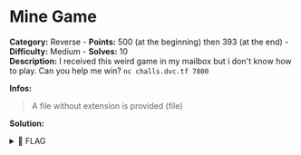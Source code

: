 # Mine Game

**Category:** Reverse - **Points:** 500 (at the beginning) then 393 (at the end) - **Difficulty:** Medium - **Solves:** 10\
**Description:** I received this weird game in my mailbox but i don't know how to play. Can you help me win? `nc challs.dvc.tf 7800`

**Infos:**

> A file without extension is provided (file)

**Solution:**

<details>

<summary><span data-gb-custom-inline data-tag="emoji" data-code="1f6a9">🚩</span> FLAG</summary>

```
dvCTF{59c3807536472fb45a1445ab3a209b79}
```

</details>
